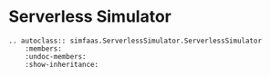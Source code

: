 # Serverless Simulator

```eval_rst
.. autoclass:: simfaas.ServerlessSimulator.ServerlessSimulator
    :members:
    :undoc-members:
    :show-inheritance:
```
